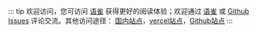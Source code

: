 ::: tip
欢迎访问，您可访问 [语雀](https://yuque.com/liguwe/blog) 获得更好的阅读体验；欢迎通过 [语雀](https://yuque.com/liguwe/blog)
或 [Github Issues](https://github.com/liguwe/liguwe.github.io/issues/new)  评论交流。其他访问途径： [国内站点](https://coding-1310531898.cos-website.ap-beijing.myqcloud.com)，[vercel站点](https://liguwe.vercel.app)，[Github站点](https://liguwe.github.io/)
:::
